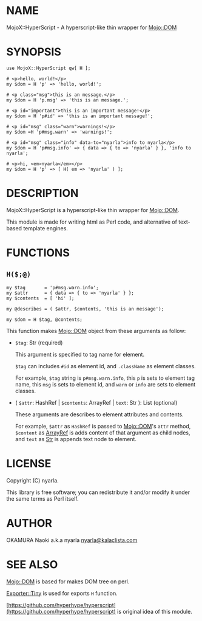 # NAME

MojoX::HyperScript - A hyperscript-like thin wrapper for [Mojo::DOM](https://metacpan.org/pod/Mojo::DOM)

# SYNOPSIS

    use MojoX::HyperScript qw[ H ];
    
    # <p>hello, world!</p>
    my $dom = H 'p' => 'hello, world!';

    # <p class="msg">this is an message.</p>
    my $dom = H 'p.msg' => 'this is an message.';
    
    # <p id="important">this is an important message!</p>
    my $dom = H 'p#id' => 'this is an important message!';
    
    # <p id="msg" class="warn">warnings!</p>
    my $dom =H 'p#msg.warn' => 'warnings!';
    
    # <p id="msg" class="info" data-to="nyarla">info to nyarla</p>
    my $dom = H 'p#msg.info' => { data => { to => 'nyarla' } }, 'info to nyarla';
    
    # <p>hi, <em>nyarla</em></p>
    my $dom = H 'p' => [ H( em => 'nyarla' ) ];

# DESCRIPTION

MojoX::HyperScript is a hyperscript-like thin wrapper for [Mojo::DOM](https://metacpan.org/pod/Mojo::DOM). 

This module is made for writing html as Perl code,
and alternative of text-based template engines.

# FUNCTIONS

## `H($;@)`

    my $tag       = 'p#msg.warn.info';
    my $attr      = { data => { to => 'nyarla' } };
    my $contents  = [ 'hi' ];

    my @describes = ( $attr, $contents, 'this is an message'); 
    
    my $dom = H $tag, @contents;

This function makes [Mojo::DOM](https://metacpan.org/pod/Mojo::DOM) object from these arguments as follow:

- `$tag`: Str (required)

    This argument is specified to tag name for element.

    `$tag` can includes `#id` as element id, and `.className` as element classes.

    For example, `$tag` string is `p#msg.warn.info`, this `p` is sets to element tag name,
    this `msg` is sets to element id, and `warn` or `info` are sets to element classes.

- ( `$attr`: HashRef | `$contents`: ArrayRef | `text`: Str ): List (optional)

    These arguments are describes to element attributes and contents.

    For example, `$attr` as `HashRef` is passed to [Mojo::DOM](https://metacpan.org/pod/Mojo::DOM)'s `attr` method,
    `$content` as [ArrayRef](https://metacpan.org/pod/ArrayRef) is adds content of that argument as child nodes,
    and `text` as [Str](https://metacpan.org/pod/Str) is appends text node to element.

# LICENSE

Copyright (C) nyarla.

This library is free software; you can redistribute it and/or modify
it under the same terms as Perl itself.

# AUTHOR

OKAMURA Naoki a.k.a nyarla <nyarla@kalaclista.com>

# SEE ALSO

[Mojo::DOM](https://metacpan.org/pod/Mojo::DOM) is based for makes DOM tree on perl.

[Exporter::Tiny](https://metacpan.org/pod/Exporter::Tiny) is used for exports `H` function.

[https://github.com/hyperhype/hyperscript](https://github.com/hyperhype/hyperscript) is original idea of this module.
